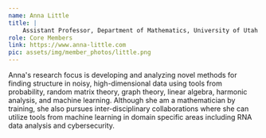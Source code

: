 ```yaml
---
name: Anna Little
title: |
    Assistant Professor, Department of Mathematics, University of Utah
role: Core Members
link: https://www.anna-little.com
pic: assets/img/member_photos/little.png
---
```


Anna's research focus is developing and analyzing novel methods for finding structure in noisy, high-dimensional data using tools from probability, random matrix theory, graph theory, linear algebra, harmonic analysis, and machine learning.  Although she am a mathematician by training, she also pursues inter-disciplinary collaborations where she can utilize tools from machine learning in domain specific areas including RNA data analysis and cybersecurity.  
